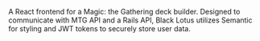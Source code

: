 A React frontend for a Magic: the Gathering deck builder. Designed to communicate with MTG API and a Rails API, Black Lotus utilizes Semantic for styling and JWT tokens to securely store user data.
